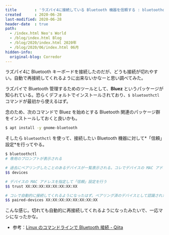 ```yaml
---
title        : 'ラズパイ4に接続している Bluetooth 機器を信頼する : bluetoothctl'
created      : 2020-06-28
last-modified: 2020-06-28
header-date  : true
path:
  - /index.html Neo's World
  - /blog/index.html Blog
  - /blog/2020/index.html 2020年
  - /blog/2020/06/index.html 06月
hidden-info:
  original-blog: Corredor
---
```


ラズパイ4に Bluetooth キーボードを接続したのだが、どうも接続が切れやすい。自動で再接続してくれるように出来ないかなーと思い調べてみた。

ラズパイで Bluetooth 管理するためのツールとして、**Bluez** というパッケージが知られている。恐らくデフォルトでインストールされており、`$ bluetoothctl` コマンドが最初から使えるはず。

念のため、次のコマンドで Bluez を始めとする Bluetooth 関連のパッケージ群をインストールしておくと良いかも。

```bash
$ apt install -y gnome-bluetooth
```

そしたら `bluetoothctl` を使って、接続したい Bluetooth 機器に対して*「信頼」設定*を行ってやる。

```bash
$ bluetoothctl
# 専用のプロンプトが表示される

# 過去にペアリングしたことのあるデバイスが一覧表示される。コレでデバイスの MAC アドレスを取得する
$$ devices

# デバイスの MAC アドレスを指定して「信頼」設定を行う
$$ trust XX:XX:XX:XX:XX:XX:XX:XX

# コレで自動的に接続してくれるようになったはず。ペアリング済のデバイスとして認識されたか確認してみる
$$ paired-devices XX:XX:XX:XX:XX:XX:XX:XX
```

こんな感じ。切れても自動的に再接続してくれるようになったみたいで、一応マシになったかな。

- 参考：[Linux のコマンドラインで Bluetooth 接続 - Qiita](https://qiita.com/propella/items/6daf3c56e26f709b4141)
